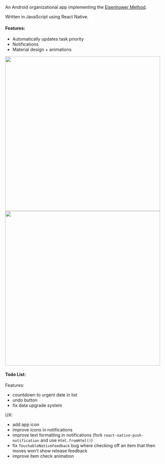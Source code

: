An Android organizational app implementing the [Eisenhower Method](https://en.wikipedia.org/wiki/Time_management#The_Eisenhower_Method).

Written in JavaScript using React Native.

#### Features:
  - Automatically updates task priority
  - Notifications
  - Material design + animations

<img src="https://cloud.githubusercontent.com/assets/1134272/22454484/1fadb70c-e754-11e6-8128-b0274206234a.png" width="500">

<img src="https://cloud.githubusercontent.com/assets/1134272/22454508/4e11a2f2-e754-11e6-8277-f4641364ad44.png" width="500">


#### Todo List:

  Features:
  - countdown to urgent date in list
  - undo button
  - fix data upgrade system

  UX:
  - add app icon
  - improve icons in notifications
  - improve text formatting in notifications (fork `react-native-push-notification` and use `Html.fromHtml()`)
  - fix `TouchableNativeFeedback` bug where checking off an item that then moves won't show release feedback
  - improve item check animation
